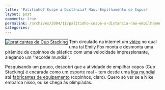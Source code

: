 ```yaml
---
title: 'Palitinho? Cuspe à Distância? Não: Empilhamento de Copos!'
layout: post
comments: true
permalink: /archives/2004/11/palitinho-cuspe-a-distancia-nao-empilhamento-de-copos.html/
categories:
---
```

<img src="//chester.me/img/blig/copos.jpg" border=1 align="left" alt="praticantes de Cup Stacking">Tem circulado na internet um [vídeo][1] no qual uma tal Emily Fox monta e desmonta uma pirâmide de copinhos de plástico com uma velocidade impressionante, alegando um &#8220;recorde mundial&#8221;.

Pesquisando um pouco, descobri que a atividade de empilhar copos (Cup Stacking) é encarada como um esporte real &#8211; tem desde uma <a href="http://www.thewssa.com/" >liga mundial</a> até <a href="http://www.speedstacks.com" >fabricantes de equipamento</a> (copinhos, claro). Quero só ver se a Nike embarca nisso, ou se chega às olimpíadas.

 [1]: http://www.youtube.com/watch?v=lY6fyRAGH78

